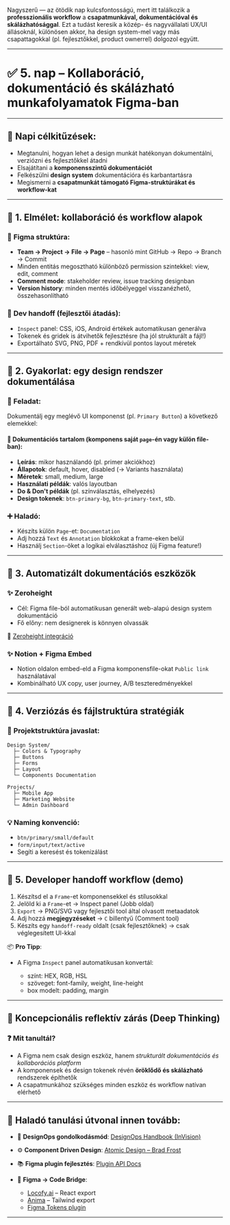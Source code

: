 Nagyszerű — az ötödik nap kulcsfontosságú, mert itt találkozik a **professzionális workflow** a **csapatmunkával, dokumentációval és skálázhatósággal**. Ezt a tudást keresik a közép- és nagyvállalati UX/UI állásoknál, különösen akkor, ha design system-mel vagy más csapattagokkal (pl. fejlesztőkkel, product ownerrel) dolgozol együtt.

---

# ✅ **5. nap – Kollaboráció, dokumentáció és skálázható munkafolyamatok Figma-ban**

---

## 🎯 **Napi célkitűzések:**

* Megtanulni, hogyan lehet a design munkát hatékonyan dokumentálni, verziózni és fejlesztőkkel átadni
* Elsajátítani a **komponensszintű dokumentációt**
* Felkészülni **design system** dokumentációra és karbantartásra
* Megismerni a **csapatmunkát támogató Figma-struktúrákat és workflow-kat**

---

## 📘 **1. Elmélet: kollaboráció és workflow alapok**

### 🔹 **Figma struktúra:**

* **Team → Project → File → Page** – hasonló mint GitHub → Repo → Branch → Commit
* Minden entitás megosztható különböző permission szintekkel: view, edit, comment
* **Comment mode**: stakeholder review, issue tracking designban
* **Version history**: minden mentés időbélyeggel visszanézhető, összehasonlítható

### 🔹 **Dev handoff (fejlesztői átadás):**

* `Inspect` panel: CSS, iOS, Android értékek automatikusan generálva
* Tokenek és gridek is átvihetők fejlesztésre (ha jól strukturált a fájl!)
* Exportálható SVG, PNG, PDF + rendkívül pontos layout méretek

---

## 🧪 **2. Gyakorlat: egy design rendszer dokumentálása**

### 🎯 Feladat:

Dokumentálj egy meglévő UI komponenst (pl. `Primary Button`) a következő elemekkel:

#### 📌 **Dokumentációs tartalom** (komponens saját `page`-én vagy külön file-ban):

* **Leírás**: mikor használandó (pl. primer akciókhoz)
* **Állapotok**: default, hover, disabled (→ Variants használata)
* **Méretek**: small, medium, large
* **Használati példák**: valós layoutban
* **Do & Don't példák** (pl. színválasztás, elhelyezés)
* **Design tokenek**: `btn-primary-bg`, `btn-primary-text`, stb.

### ➕ Haladó:

* Készíts külön `Page`-et: `Documentation`
* Adj hozzá `Text` és `Annotation` blokkokat a frame-eken belül
* Használj `Section`-öket a logikai elválasztáshoz (új Figma feature!)

---

## 🔧 **3. Automatizált dokumentációs eszközök**

### ✨ **Zeroheight**

* Cél: Figma file-ból automatikusan generált web-alapú design system dokumentáció
* Fő előny: nem designerek is könnyen olvassák

🔗 [Zeroheight integráció](https://zeroheight.com/help/figma/)

### ✨ **Notion + Figma Embed**

* Notion oldalon embed-eld a Figma komponensfile-okat `Public link` használatával
* Kombinálható UX copy, user journey, A/B teszteredményekkel

---

## 🔄 **4. Verziózás és fájlstruktúra stratégiák**

### 💼 **Projektstruktúra javaslat**:

```
Design System/
  ├─ Colors & Typography
  ├─ Buttons
  ├─ Forms
  ├─ Layout
  └─ Components Documentation

Projects/
  ├─ Mobile App
  ├─ Marketing Website
  └─ Admin Dashboard
```

### 💡 **Naming konvenció**:

* `btn/primary/small/default`
* `form/input/text/active`
* Segíti a keresést és tokenizálást

---

## 🤝 **5. Developer handoff workflow (demo)**

1. Készítsd el a `Frame`-et komponensekkel és stílusokkal
2. Jelöld ki a `Frame`-et → Inspect panel (Jobb oldal)
3. `Export` → PNG/SVG vagy fejlesztői tool által olvasott metaadatok
4. Adj hozzá **megjegyzéseket** → `C` billentyű (Comment tool)
5. Készíts egy `handoff-ready` oldalt (csak fejlesztőknek) → csak véglegesített UI-kkal

📦 **Pro Tipp**:

* A Figma `Inspect` panel automatikusan konvertál:

  * színt: HEX, RGB, HSL
  * szöveget: font-family, weight, line-height
  * box modelt: padding, margin

---

## 🧠 **Koncepcionális reflektív zárás (Deep Thinking)**

### ❓ Mit tanultál?

* A Figma nem csak design eszköz, hanem *strukturált dokumentációs és kollaborációs platform*
* A komponensek és design tokenek révén **öröklődő és skálázható** rendszerek építhetők
* A csapatmunkához szükséges minden eszköz és workflow natívan elérhető

---

## 🚀 **Haladó tanulási útvonal innen tovább:**

* 🔄 **DesignOps gondolkodásmód**: [DesignOps Handbook (InVision)](https://www.scribd.com/document/429768921/InVision-DesignOperationsHandbook-pdf)
* ⚙️ **Component Driven Design**: [Atomic Design – Brad Frost](https://bradfrost.com/blog/post/atomic-web-design/)
* 📚 **Figma plugin fejlesztés**: [Plugin API Docs](https://www.figma.com/plugin-docs/intro/)
* 📡 **Figma → Code Bridge**:

  * [Locofy.ai](https://www.locofy.ai/) – React export
  * [Anima](https://www.animaapp.com/) – Tailwind export
  * [Figma Tokens plugin](https://www.figma.com/community/plugin/843461159747178978/Tokens-Studio-for-Figma)

---

